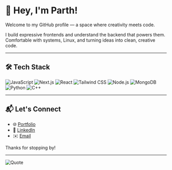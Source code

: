 # 👋 Hey, I'm Parth!

Welcome to my GitHub profile — a space where creativity meets code.

I build expressive frontends and understand the backend that powers them. Comfortable with systems, Linux, and turning ideas into clean, creative code.

---

## 🛠️ Tech Stack

![JavaScript](https://img.shields.io/badge/-JavaScript-black?style=flat-square&logo=javascript)
![Next.js](https://img.shields.io/badge/-Next.js-black?style=flat-square&logo=next.js)
![React](https://img.shields.io/badge/-React-black?style=flat-square&logo=react)
![Tailwind CSS](https://img.shields.io/badge/-Tailwind%20CSS-black?style=flat-square&logo=tailwind-css)
![Node.js](https://img.shields.io/badge/-Node.js-black?style=flat-square&logo=node.js)
![MongoDB](https://img.shields.io/badge/-MongoDB-black?style=flat-square&logo=mongodb)
![Python](https://img.shields.io/badge/-Python-black?style=flat-square&logo=python)
![C++](https://img.shields.io/badge/-C++-black?style=flat-square&logo=cplusplus)

---

## 📬 Let's Connect

- 🌐 [Portfolio](https://parthg.me)
- 💼 [LinkedIn](https://www.linkedin.com/in/parthg21)
- ✉️ [Email](mailto:info@parthg.me)

Thanks for stopping by!

---

![Quote](https://quotes-github-readme.vercel.app/api?type=horizontal&theme=dark)

